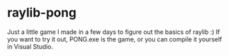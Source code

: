 # raylib-pong

Just a little game I made in a few days to figure out the basics of raylib :)
If you want to try it out, PONG.exe is the game, or you can compile it yourself in Visual Studio.